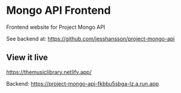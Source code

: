 # Mongo API Frontend
Frontend website for Project Mongo API

See backend at: https://github.com/jesshansson/project-mongo-api

## View it live
https://themusiclibrary.netlify.app/

Backend: https://project-mongo-api-fkbbu5sbga-lz.a.run.app